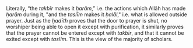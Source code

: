 

[^58]: Al-Nawawī says in _Rawḍah al-Ṭālibīn_ (1/224 Maktab al-Islāmī edition):

    > The intention is the purpose, so the person about to pray brings to mind that prayer and what is relevant of its characteristics, such as which prayer it is, whether it is obligatory etc. and he brings these things together in his intention with the first _takbīr_.

[^59]: Al-Bukhārī, Muslim, and others. It is given in _Irwā al-Ghalīl_ (#22).

[^60]: Muslim and Ibn Mājah. The _ḥadīth_ contains an indication that he did not use to commence it with the words of some people: “I intend to pray, etc.” which is in fact agreed to be an innovation. But they differ as to whether it is a good or bad innovation, to which we say: “Indeed all innovations in worship are misguided, from the generality of his statement \pbuh, ‘and all innovations are misleading, and every misleading thing is in the Fire.’” But this is not the place for a detailed discussion of this.

[^61]: Al-Ṭabarānī with a _ṣaḥīḥ isnād_.

[^62]: Abū Dāwūd, al-Tirmidhī, and al-Ḥākim who declared it _ṣaḥīḥ_ and al-Dhahabī concurred. It is given in _Irwā al-Ghalīl_ (#301).

  Literally, “the _takbīr_ makes it _ḥarām_,” i.e. the actions which Allāh has made _ḥarām_ during it, "and the _taslīm_ makes it _ḥalāl_," i.e. what is allowed outside prayer. Just as the _ḥadīth_ proves that the door to prayer is shut, no worshiper being able to open it except with purification, it similarly proves that the prayer cannot be entered except with _takbīr_, and that it cannot be exited except with _taslīm_. This is the view of the majority of scholars.

[^63]: Aḥmad and al-Ḥākim, who declared it _ṣaḥīḥ_ and al-Dhahabī concurred.

[^64]: Muslim and al-Nasāʾī.

[^65]: Aḥmad and al-Bayhaqī with a _ṣaḥīḥ isnād_.

[^66]: Al-Bukhārī and al-Nasāʾī.

[^67]: Ibid.

[^68]: Al-Bukhārī and Abū Dāwūd.

[^69]: Abū Dāwūd, Ibn Khuzaymah (1/62/2, 64/1), Tammām, and al-Ḥā\-kim who declared it _ṣaḥīḥ_ and al-Dhahabī concurred.

[^70]: Al-Bukhārī and al-Nasāʾī.

[^71]: Al-Bukhārī and Abū Dāwūd.

[^72]: Muslim and Abū Dāwūd. It is also given in _Irwā al-Ghalīl_ (#352).

[^73]: Ibn Ḥibbān and al-Ḍiyā, with a _ṣaḥīḥ isnād_.

[^74]: Aḥmad and Abū Dāwūd, with a _ṣaḥīḥ isnād_.

[^75]: Abū Dāwūd, al-Nasāʾī, and Ibn Khuzaymah (1/54/2) with a _ṣaḥīḥ isnād_. Ibn Ḥibbān declared it _ṣaḥīḥ_ (485).

[^76]: Mālik, al-Bukhārī, and Abū ʿAwānah.

[^77]: Al-Nasāʾī and al-Dāraquṭnī with a _ṣaḥīḥ isnād_. In this _ḥadīth_ there is evidence that grasping is from the _sunnah_, and in the previous _ḥadīth_ that so is placing, so both are _sunnah_. As for the combination of holding and placing, which some of the later Ḥanafīs hold to be good, then that is an innovation; its form as they state is to place the right hand on the left, holding the wrist with the little finger and the thumb, and laying flat the remaining three fingers, as described in Ibn ʿĀbidīn's footnotes on _al-Durr al-Mukhtār_ (1/454); so do not be confused by what they say.

<!-- TODO link to internal section, appendix -->

[^78]: Abū Dāwūd, Ibn Khuzaymah in his _Ṣaḥīḥ_ (1/54/2), Aḥmad and Abū Shaykh in _Tārīkh Aṣbahān_ (p.\ 125); Al-Tirmidhī declared one of its _isnāds ḥasan_, and its meaning is found in _al-Muwaṭṭā_ and _Ṣaḥīḥ al-Bukhārī_ if considered carefully. I have fully quoted the _isnāds_ of this _ḥadīth_ in my book _Aḥkām al-Janāʾiz_ (p.\ 118).

    [Note]{style="font-variant:small-caps;"}: To place them on the chest is what is proved in the Sunnah, and all that is contrary to it is either _ḍaʿīf_ or totally baseless. In fact, Imam Isḥāq ibn Rāhawayh acted on this _sunnah_, as al-Marwazī said in _Masāʾil_ (p.\ 222): “Isḥāq used to pray _witr_ with us and he would raise his hands in _qunūt_, and make the _qunūt_ before bowing, and place his hands on his breast or just under his breast.” Similar is the saying of al-Qāḍī ʿIyāḍ al-Mālikī under the section, _Mustaḥabbāt al-Ṣalāh_ in his book _al-Iʿlām_ (p.\ 15, 3rd edition, Rabat): “The right arm is to be placed on the back of the left, on the upper part of the chest.” Close to this is what ʿAbd Allah ibn Aḥmad ibn Ḥanbal related in his _Masāʾil_ (p.\ 62): “I saw that when praying, my father placed his hands, one on the other, above the navel.” See \hyperref[the-weakness-of-the-narration-about-placing-the-hands-below-the-navel]{\textit{Appendix D}}.

[^79]: Al-Bukhārī and Muslim. It is given in _Irwā al-Ghalīl_ (#374) as well as the following one.

[^80]: Abū Dāwūd, al-Nasāʾī, and others.

[^81]: Al-Bayhaqī and al-Ḥākim, who declared it _ṣaḥīḥ_ and it is as he said. It also has a strengthening _ḥadīth_ reported by ten of his Companions transmitted by Ibn ʿAsākir (17/202/2). See _Irwā al-Ghalīl_ (#354).

    [Note]{style="font-variant:small-caps;"}: These two _aḥādīth_ show that the _sunnah_ is to fix one's sight on the place of prostration on the ground, so the action of some worshipers of closing their eyes during prayer is misdirected piety, for the best guidance is the guidance of Muhammad \pbuh.

[^82]: Ibid.

[^83]: Abū Dāwūd and Aḥmad with a _ṣaḥīḥ isnād_ (_Irwā al-Ghalīl_, #1771); what is meant here by ‘the House’ is the _Kaʿbah_, as the context of this _ḥadīth_ shows.

[^84]: Al-Bukhārī and Abū Dāwūd.

[^85]: Al-Bukhārī, Muslim, and al-Sirāj.

[^86]: Al-Tirmidhī and al-Ḥākim, who declared it _ṣaḥīḥ_. See _Ṣaḥīḥ al-Tar\-ghīb_ (#353).

[^87]: Al-Bukhārī and Abū Dāwūd.

[^88]: Transmitted by Abū Dāwūd and others. Ibn Khuzaymah and Ibn Ḥibbān declared it _ṣaḥīḥ_. See _Ṣaḥīḥ al-Targhīb_ (#555).

[^89]: Aḥmad and Abu Yaʿlā. See _Ṣaḥīḥ al-Targhīb_ (#556).

[^90]: Al-Mukhliṣ in _Aḥādīth Muntaqāt_, al-Ṭabarānī, al-Rūyānī, Ibn Mājah, Aḥmad, Ibn ʿAsākir, and al-Ḍiyā in _al\-Mukhtārah_. Al-Haytamī declared it _ṣaḥīḥ_ in _Asnā al-Maṭālib_.

[^91]: Muslim.

[^92]: A woolen garment having marks.

[^93]: A coarse garment without marks.

[^94]: Al-Bukhārī, Muslim, and Mālik. It is given in _Irwā al-Ghalīl_ (#376).

[^95]: A small room embedded in the ground slightly, like a small chamber or cupboard. (_Nihāyah_)

[^96]: Al-Bukhārī, Muslim, and Abū ʿAwānah. The Messenger \pbuh did not order the wiping out or tearing of the pictures but only removed them because---and Allāh knows best---they were not pictures of things having souls. The evidence for this is that he \pbuh tore other pictures as proved by many narrations in al-Bukhārī and Muslim, and whoever wishes to explore this further should consult _Ghāyah al-Marām fī Takhrīj Aḥādīth al\-Ḥalāl wa al\-Ḥarām_ (#131--145) and _Fatḥ al-Bārī_ (10/321).

[^97]: Al-Bukhārī and Muslim.


